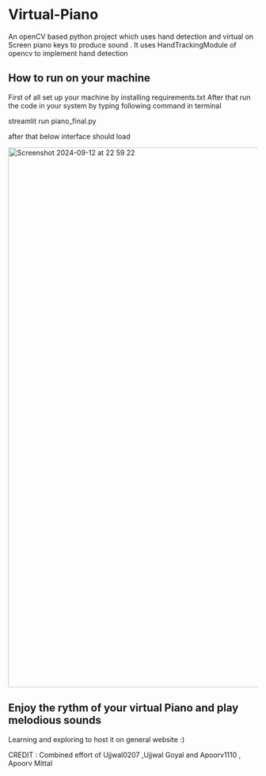 # Virtual-Piano
An openCV based python project which uses hand detection and virtual on Screen piano keys to produce sound .
It uses HandTrackingModule of opencv to implement hand detection 

## How to run on your machine
First of all set up your machine by installing requirements.txt
After that run the code in your system by typing following command in terminal

streamlit run piano_final.py

after that below interface should load

<img width="1092" alt="Screenshot 2024-09-12 at 22 59 22" src="https://github.com/user-attachments/assets/9c391cee-d3a3-40e3-9694-050a5de0e215">

## Enjoy the rythm of your virtual Piano and play melodious sounds
Learning and exploring to host it on general website :)

CREDIT :  Combined effort of Ujjwal0207 ,Ujjwal Goyal and Apoorv1110 , Apoorv Mittal
